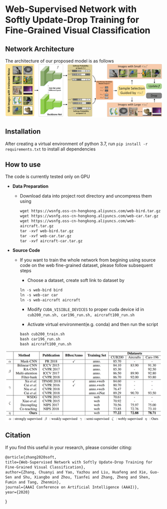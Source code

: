 # Web-Supervised Network with Softly Update-Drop Training for Fine-Grained Visual Classification

Network Architecture
--------------------
The architecture of our proposed model is as follows
![network](network.png)

Installation
------------
After creating a virtual environment of python 3.7, run `pip install -r requirements.txt` to install all dependencies

How to use
------------
The code is currently tested only on GPU
* **Data Preparation**
    - Download data into project root directory and uncompress them using
        ```
        wget https://wsnfg.oss-cn-hongkong.aliyuncs.com/web-bird.tar.gz
        wget https://wsnfg.oss-cn-hongkong.aliyuncs.com/web-car.tar.gz
        wget https://wsnfg.oss-cn-hongkong.aliyuncs.com/web-aircraft.tar.gz
        tar -xvf web-bird.tar.gz
        tar -xvf web-car.tar.gz
        tar -xvf aircraft-car.tar.gz
        ```
* **Source Code**

    - If you want to train the whole network from begining using source code on the web fine-grained dataset, please follow subsequent steps
    
      - Choose a dataset, create soft link to dataset by
       ```
       ln -s web-bird bird
       ln -s web-car car
       ln -s web-aircraft aircraft
       ```

      - Modify `CUDA_VISIBLE_DEVICES` to proper cuda device id in  ``` cub200_run.sh, car196_run.sh, aircraft100_run.sh ```
      
      - Activate virtual environment(e.g. conda) and then run the script
       ```
       bash cub200_train.sh
       bash car196_run.sh
       bash aircraft100_run.sh
       ```

![table](performance.png)

## Citation

If you find this useful in your research, please consider citing:

    @article{zhang2020soft,
	title={Web-Supervised Network with Softly Update-Drop Training for Fine-Grained Visual Classification},
	author={Zhang, Chuanyi and Yao, Yazhou and Liu, Huafeng and Xie, Guo-Sen and Shu, Xiangbo and Zhou, Tianfei and Zhang, Zheng and Shen, Fumin and Tang, Zhenmin},
	journal={AAAI Conference on Artificial Intelligence (AAAI)},
	year={2020}
}
